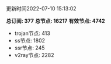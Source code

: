 更新时间2022-07-10 15:13:02

**总订阅: 377**
**总节点: 16217**
**有效节点: 4742**
- trojan节点: 413
- ss节点: 1802
- ssr节点: 245
- v2ray节点: 2282
